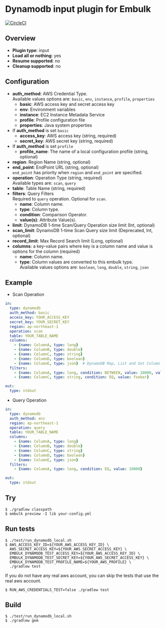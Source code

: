 # Dynamodb input plugin for Embulk
[![CircleCI](https://circleci.com/gh/lulichn/embulk-input-dynamodb/tree/master.svg?style=svg)](https://circleci.com/gh/lulichn/embulk-input-dynamodb/tree/master)

## Overview

* **Plugin type**: input
* **Load all or nothing**: yes
* **Resume supported**: no
* **Cleanup supported**: no


## Configuration
- **auth_method**: AWS Credential Type.  
Available values options are: `basic`, `env`, `instance`, `profile`, `properties`
  - **basic**: AWS access key and secret access key
  - **env**: Environment variables
  - **instance**: EC2 Instance Metadata Service
  - **profile**: Profile configuration file
  - **properties**: Java system properties
- If **auth_method** is set `basic`
  - **access_key**: AWS access key (string, required)
  - **secret_key**: AWS secret key (string, required)
- If **auth_method** is set `profile`
  - **profile_name**: The name of a local configuration profile (string, optional)
- **region**: Region Name (string, optional)
- **end_point**: EndPoint URL (string, optional)  
`end_point` has priority when `region` and `end_point` are specified.
- **operation**: Operation Type (string, required)  
Available types are: `scan`, `query`
- **table**: Table Name (string, required)
- **filters**: Query Filters  
Required to `query` operation. Optional for `scan`.  
  - **name**: Column name.
  - **type**: Column type.
  - **condition**: Comparison Operator.
  - **value(s)**: Attribute Value(s).
- **limit**: DynamoDB 1-time Scan/Query Operation size limit (Int, optional)
- **scan_limit**: DynamoDB 1-time Scan Query size limit (Deprecated, Int, optional)
- **record_limit**: Max Record Search limit (Long, optional)
- **columns**: a key-value pairs where key is a column name and value is options for the column (required)
  - **name**: Column name.
  - **type**: Column values are converted to this embulk type.  
  Available values options are: `boolean`, `long`, `double`, `string`, `json`

## Example

- Scan Operation

```yaml
in:
  type: dynamodb
  auth_method: basic
  access_key: YOUR_ACCESS_KEY
  secret_key: YOUR_SECRET_KEY
  region: ap-northeast-1
  operation: scan
  table: YOUR_TABLE_NAME
  columns:
    - {name: ColumnA, type: long}
    - {name: ColumnB, type: double}
    - {name: ColumnC, type: string}
    - {name: ColumnD, type: boolean}
    - {name: ColumnE, type: json}  # DynamoDB Map, List and Set Column Type are json.
  filters:
    - {name: ColumnA, type: long, condition: BETWEEN, value: 10000, value2: 20000}
    - {name: ColumnC, type: string, condition: EQ, value: foobar}

out:
  type: stdout
```

- Query Operation

```yaml
in:
  type: dynamodb
  auth_method: env
  region: ap-northeast-1
  operation: query
  table: YOUR_TABLE_NAME
  columns:
    - {name: ColumnA, type: long}
    - {name: ColumnB, type: double}
    - {name: ColumnC, type: string}
    - {name: ColumnD, type: boolean}
    - {name: ColumnE, type: json}
  filters:
    - {name: ColumnA, type: long, condition: EQ, value: 10000}

out:
  type: stdout
```

## Try

```
$ ./gradlew classpath
$ embulk preview -I lib your-config.yml
```

## Run tests

```
$ ./test/run_dynamodb_local.sh
$ AWS_ACCESS_KEY_ID=${YOUR_AWS_ACCESS_KEY_ID} \
  AWS_SECRET_ACCESS_KEY=${YOUR_AWS_SECRET_ACCESS_KEY} \
  EMBULK_DYNAMODB_TEST_ACCESS_KEY=${YOUR_AWS_ACCESS_KEY_ID} \
  EMBULK_DYNAMODB_TEST_SECRET_KEY=${YOUR_AWS_SECRET_ACCESS_KEY} \
  EMBULK_DYNAMODB_TEST_PROFILE_NAME=${YOUR_AWS_PROFILE} \
  ./gradlew test
```

If you do not have any real aws account, you can skip the tests that use the real aws account.

```
$ RUN_AWS_CREDENTIALS_TEST=false ./gradlew test
```

## Build

```
$ ./test/run_dynamodb_local.sh
$ ./gradlew gem
```
